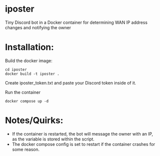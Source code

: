 # iposter
Tiny Discord bot in a Docker container for determining WAN IP address changes and notifying the owner

# Installation:
Build the docker image:
```
cd iposter
docker build -t iposter .
```

Create iposter_token.txt and paste your Discord token inside of it.

Run the container
```
docker compose up -d
```

# Notes/Quirks:
- If the container is restarted, the bot will message the owner with an IP, as the variable is stored within the script.
- The docker compose config is set to restart if the container crashes for some reason.